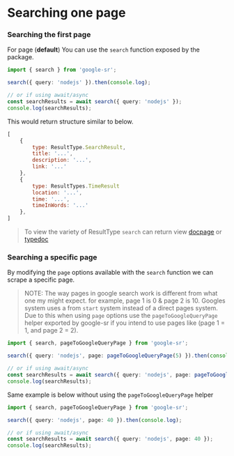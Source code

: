 # Searching one page

### Searching the first page

For page (**default**) You can use the `search` function exposed by the package.


```ts
import { search } from 'google-sr';

search({ query: 'nodejs' }).then(console.log);

// or if using await/async
const searchResults = await search({ query: 'nodejs' });
console.log(searchResults);
```

This would return structure similar to below.

```js
[
    {
        type: ResultType.SearchResult,
        title: '...',
        description: '...',
        link: '...'
    },
    {
        type: ResultTypes.TimeResult
        location: '...',
        time: '...',
        timeInWords: '...'
    },
]
```

> To view the variety of ResultType `search` can return view [docpage](./types.md) or [typedoc](https://paka.dev/npm/google-sr/api)

### Searching a specific page

By modifying the `page` options available with the `search` function we can scrape a specific page.

> NOTE: The way pages in google search work is different from what one my might expect.
> for example, page 1 is 0 & page 2 is 10. Googles system uses a from `start` system instead of a direct pages system.
> Due to this when using `page` options use the `pageToGoogleQueryPage` helper exported by google-sr if you intend to use pages like (page 1 = 1, and page 2 = 2).


```ts
import { search, pageToGoogleQueryPage } from 'google-sr';

search({ query: 'nodejs', page: pageToGoogleQueryPage(5) }).then(console.log);

// or if using await/async
const searchResults = await search({ query: 'nodejs', page: pageToGoogleQueryPage(5) });
console.log(searchResults);
```


Same example is below without using the `pageToGoogleQueryPage` helper


```ts
import { search, pageToGoogleQueryPage } from 'google-sr';

search({ query: 'nodejs', page: 40 }).then(console.log);

// or if using await/async
const searchResults = await search({ query: 'nodejs', page: 40 });
console.log(searchResults);
```